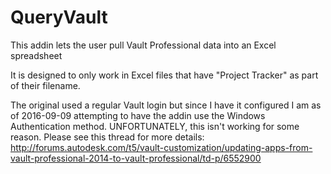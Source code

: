 # QueryVault
This addin lets the user pull Vault Professional data into an Excel spreadsheet

It is designed to only work in Excel files that have "Project Tracker" as part of their filename.

The original used a regular Vault login but since I have it configured I am as of 2016-09-09 attempting to have the addin use the Windows Authentication method.
UNFORTUNATELY, this isn't working for some reason. Please see this thread for more details: http://forums.autodesk.com/t5/vault-customization/updating-apps-from-vault-professional-2014-to-vault-professional/td-p/6552900
